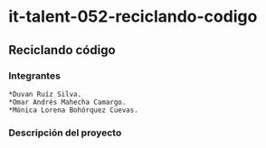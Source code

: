 # it-talent-052-reciclando-codigo
## Reciclando código

### Integrantes
	*Duvan Ruíz Silva.
	*Omar Andrés Mahecha Camargo.
	*Mónica Lorena Bohórquez Cuevas.

### Descripción del proyecto